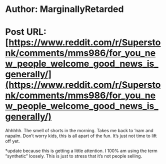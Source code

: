 # Author: MarginallyRetarded
# Post URL: [https://www.reddit.com/r/Superstonk/comments/mms986/for_you_new_people_welcome_good_news_is_generally/](https://www.reddit.com/r/Superstonk/comments/mms986/for_you_new_people_welcome_good_news_is_generally/)


Ahhhhh. The smell of shorts in the morning. Takes me back to ‘nam and napalm. Don’t worry kids, this is all apart of the fun. It’s just not time to lift off yet.

*update because this is getting a little attention. I 100% am using the term “synthetic” loosely. This is just to stress that it’s not people selling.